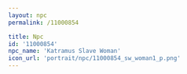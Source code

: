 ```yaml
---
layout: npc
permalink: /11000854

title: Npc
id: '11000854'
npc_name: 'Katramus Slave Woman'
icon_url: 'portrait/npc/11000854_sw_woman1_p.png'
---
```

